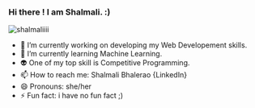 ### Hi there ! I am Shalmali. :)

<p align="left"> <img src="https://komarev.com/ghpvc/?username=shalmaliiii&label=Profile%20views&color=0e75b6&style=flat" alt="shalmaliiii" /> </p>

- 🔭 I’m currently working on developing my Web Developement skills.
- 🌱 I’m currently learning Machine Learning.
- 👽 One of my top skill is Competitive Programming.
- 📫 How to reach me: Shalmali Bhalerao {LinkedIn} 
- 😄 Pronouns: she/her
- ⚡ Fun fact: i have no fun fact ;)
